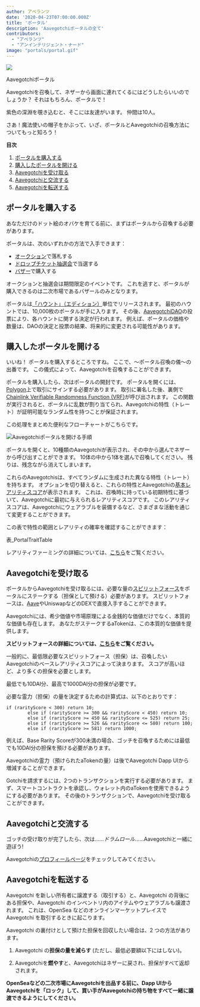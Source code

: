 ```yaml
---
author: アペランツ
date: '2020-04-23T07:00:00.000Z'
title: 'ポータル'
description: 'Aavegotchiポータルの全て'
contributors:
  - "アペランツ"
  - "アンインテリジェント・ナード"
image: "portals/portal.gif"
---
```


<div class="headerImageContainer">
<img class="headerImage" src="/portals/portal.gif">
<p class="headerImageText">Aavegotchiポータル</p>
</div>

Aavegotchiを召喚して、ネザーから画面に連れてくるにはどうしたらいいのでしょうか？ それはもちろん、ポータルで！

紫色の深淵を覗き込むと、そこには友達がいます。 仲間は10人。

さあ！魔法使いの帽子をかぶって、いざ、ポータルとAavegotchiの召喚方法についてもっと知ろう！ 

<div class="contentsBox">

**目次**

<ol>
<li><a href=#buying-a-portal>ポータルを購入する</a></li>
<li><a href=#opening-your-portal>購入したポータルを開ける</a></li>
<li><a href=#claiming-an-aavegotchi>Aavegotchiを受け取る</a></li>
<li><a href=#interacting-with-your-aavegotchi>Aavegotchiと交流する</a></li>
<li><a href=#transferring-your-aavegotchi>Aavegotchiを転送する</a></li>
</ol>

</div>

## ポータルを購入する

あなただけのドット絵のオバケを育てる前に、まずはポータルから召喚する必要があります。

ポータルは、次のいずれかの方法で入手できます：

* [オークション](/aauction)で落札する
* [ドロップチケット抽選会](/tickets)で当選する
* [バザー](/baazaar)で購入する

オークションと抽選会は期間限定のイベントです。 これを逃すと、ポータルが購入できるのは二次市場であるバザールのみとなります。

ポータルは[「ハウント」（エディション）](/haunt)単位でリリースされます。 最初のハウントでは、10,000枚のポータルが手に入ります。 その後、[AavegotchiDAO](/dao)の投票により、各ハウントに関する決定が行われます。 例えば、ポータルの価格や数量は、DAOの決定と投票の結果、将来的に変更される可能性があります。


## 購入したポータルを開ける

いいね！ ポータルを購入するところですね。 ここで、～ポータル召喚の儀～の出番です。 この儀式によって、Aavegotchiを召喚することができます。

ポータルを購入したら、次はポータルの開封です。 ポータルを開くには、[Polygon](/glossary#polygon)上で取引にサインする必要があります。 取引に署名した後、裏側で[Chainlink Verifiable Randomness Function (VRF)](/glossary#chainlink-vrf)が呼び出されます。 この関数が実行されると、ポータルに乱数が割り当てられ、Aavegotchiの特性（トレート）が証明可能なランダム性を持つことが保証されます。

この処理をまとめた便利なフローチャートがこちらです。

<img class = "bodyImage" src = "/portals/opening-an-aavegotchi-portal.png" alt = "Aavegotchiポータルを開ける手順" />

ポータルを開くと、10種類のAavegotchiが表示され、その中から選んでネザーから呼び出すことができます。 10体の中から1体を選んで召喚してください。 残りは、残念ながら消えてしまいます。

これらのAavegotchisは、すべてランダムに生成された異なる特性（トレート）を持ちます。 オプションを切り替えると、これらの特性とAavegotchiの[基本レアリティスコア](/rarity-farming#base-rarity-score)が表示されます。 これは、召喚時に持っている初期特性に基づいて、Aavegotchiに最初に与えられるレアリティスコアです。 このレアリティスコアは、Aavegotchiにウェアラブルを装備するなど、さまざまな活動を通じて変更することができます。

この表で特性の範囲とレアリティの確率を確認することができます：

表_PortalTraitTable


レアリティファーミングの詳細については、[こちら](/rarity-farming)をご覧ください。


## Aavegotchiを受け取る

ポータルからAavegotchiを受け取るには、必要な量の[スピリットフォース](/spirit-force)をポータルにステークする（担保として預ける）必要があります。 スピリットフォースは、[Aave](https://aave.com/)やUniswapなどのDEXで直接入手することができます。

Aavegotchiには、希少価値や市場原理による金銭的な価値だけでなく、本質的な価値も存在します。 あなたがステークするaTokenは、この本質的な価値を提供します。

**スピリットフォースの詳細については、[こちら](/spirit-force)をご覧ください。**

一般的に、最低限必要なスピリットフォース（担保）は、召喚したいAavegotchiのベースレアリティスコアによって決まります。 スコアが高いほど、より多くの担保を必要とします。

最低でも10DAI分、最高で1000DAI分の担保が必要です。

必要な霊力（担保）の量を決定するための計算式は、以下のとおりです：

```
if (rarityScore < 300) return 10;
        else if (rarityScore >= 300 && rarityScore < 450) return 10;
        else if (rarityScore >= 450 && rarityScore <= 525) return 25;
        else if (rarityScore >= 526 && rarityScore <= 580) return 100;
        else if (rarityScore >= 581) return 1000;
```

例えば、Base Rarity Scoreが300未満の場合、ゴッチを召喚するためには最低でも10DAI分の担保を預ける必要があります。

Aavegotchiの霊力（預けられたaTokenの量）は後でAavegotchi Dapp UIから増減することができます。

Gotchiを請求するには、2つのトランザクションを実行する必要があります。 まず、スマートコントラクトを承認し、ウォレット内のaTokenを使用できるようにする必要があります。 その後のトランザクションで、Aavegotchiを受け取ることができます。

## Aavegotchiと交流する

ゴッチの受け取りが完了したら、次は......*ドラムロール*......Aavegotchiと一緒に遊ぼう!

Aavegotchiの[プロフィールページ](/aavegotchi-profile)をチェックしてみてください。

## Aavegotchiを転送する

Aavegotchi を新しい所有者に譲渡する（取引する）と、Aavegotchi の背後にある担保や、Aavegotchi のインベントリ内のアイテムやウェアラブルも譲渡されます。 これは、OpenSea などのオンラインマーケットプレイスで Aavegotchi を取引するときに起こります。

Aavegotchi の裏付けとして預けた担保を回収したい場合は、2 つの方法があります。

1. Aavegotchi の**担保の量を減らす** (ただし、最低必要額以下にはしない)。

2. Aavegotchiを**燃やす**と、Aavegotchiはネザーに戻され、担保がすべて返却されます。

**OpenSeaなどの二次市場にAavegotchiを出品する前に、Dapp UIからAavegotchiを「ロック」して、買い手がAavegotchiの持ち物をすべて一緒に譲渡できるようにしてください。**
